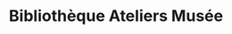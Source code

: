 ---
title: "Bibliothèque Ateliers Musée"
url: /esquieze-sere/bibliotheque-ateliers-musee/
shop: livres
---
